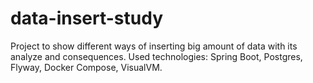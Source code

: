 # data-insert-study
Project to show different ways of inserting big amount of data with its analyze and consequences. Used technologies: Spring Boot, Postgres, Flyway, Docker Compose, VisualVM.
